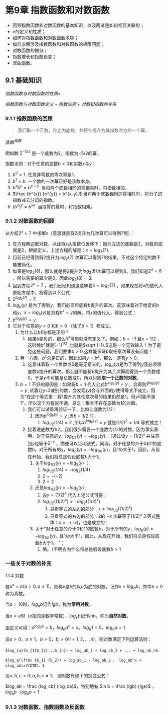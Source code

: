 # 第9章 指数函数和对数函数

- 回顾指数函数和对数函数的基本知识，以及两者是如何相互关联的；
- $e$的定义和性质；
- 如何对指数函数和对数函数求导；
- 如何求解涉及指数函数和对数函数的极限问题；
- 对数函数的微分；
- 指数增长和指数衰变；
- 双曲函数。

## 9.1 基础知识

$指数函数与对数函数的性质=$

$指数函数与对数函数定义+指数法则+对数和指数的关系$

### 9.1.1 指数函数的回顾

> 我们取一个正数，称之为底数，并将它提升为其指数次方的一个幂。

$底数^{指数}$

例如数 $2^{-5/2}$ 是一个底数为2，指数为$-5/2$的幂。

指数法则：对于任意的底数$b>0$和实数$x$与$y$：

1. $b^0=1.$ 任意非零数的零次幂是1。
2. $b^1 = b.$ 一个数的一次幂正好是该数本身。
3. $b^xb^y = b^{x+y}.$ 当将两个底数相同的幂相乘时，将指数相加。
4. $\frac {b^{x}} {b^{y}} = b^{x-y}.$  当将两个底数相同的幂相除时，将分子的指数减去分母的指数。
5. $(b^x)^y = b^{xy}.$ 当取幂的幂时，将指数相乘。

 ### 9.1.2 对数函数的回顾

从方程$2^x = 7$ 中求解$x$（意思就是将2提升为几次幂可以得到7呢）：

1. 在方程两边取对数，以此将$x$从指数位置移下：因为左边的底数是$2$，对数的底就是$2$，根据定义，上述方程的解是：$x = log_{2}(7).$ 
2. 目前已经得到将2提升为$log_{2}(7)$ 次幂可以得到$7$的结果。不过这个特定的数不能被简化。
3. 如果是$log_{2}(8)$，那么就是将2提升为$log_{2}(8)$次幂可以得到8，我们知道$2^3 = 8$ ，所以需要的幂次是$3$，因此$log_{2}(8) = 3$.
4. 回到方程$2^x = 7$ ，我们已经知道这意味着$x = log_{2}(7)$ ，如果现在将x的值代入原始方程中，将得到以下公式：
5. $2^{log_{2}(7)} = 7.$
6. $log_{b}(y)$ 是为了得到$y$，我们必须将底数$b$提升的幂次。这意味着对于给定的$b$和$y$，$x = log_{b}(y)$是方程$b^x = y$的解。将$x$的值代入，得到公式：
7. $b^{log_{b}(y)} = y.$  
8. 它对于任意的$y > 0$ 和$b > 0$ （除了$b = 1$）都成立。
	1. 为什么让$b$和$y$都是正的？
		1. 如果$b$是负的，那么$b^x$可能就没有定义了。例如：$b = -1$ 且$x = 1/2$ ，这时候$b^x$就是$(-1)^{1/2}$ ,也就是$\sqrt {-1}.$这是一个无效输入！为了避免这些问题，我们要求$b > 0.$这样能保证$b$取任意次幂没有问题！
	2. 另一方面，$b^x$总是正的，因此如果$y = b^x$，那么一定有$y > 0.$
		1. 这意味着取一个负数或0是毫无意义的，$log_{b}(y)$是为了得到$y$我必须将底数b提升的幂次，那么就不能将b提升为其几次幂而得到一个负数或0，于是$y$不可能是负数或0，所以只能**取一个正数的对数**。
	3. $b = 1$ 不好的原因是：如果将$b = 1$ 代入公式$b^{log_{b}(y)} = y$ ，会得到$1^{log_{1}(y)} = y$ ,试着让y=2或别的数，会发现$(y)$会与外面的$y$使得等式不成立，因为“在这个等式里：将1提升为其任意次幂的结果仍然是1，但$y$可能不是1”。所以这个方程说不通，总之：根本不存在底数为$1$的对数。
		1. 我们可以试着再验证一下，比如让底数为$1/2$：
			1. 因为$b^{log_{b}(y)} = y$ ,当$b=1/2$ 时，
				1. $log_{1/2}(1/4) = 2$ ,所以$b^{log_{b}(y)} = y$ 就是$(1/2)^2 = 1/4$ 等式成立！
		2. 接着说底数为$1/2$，我们很少需要一个底数为$1/2$的对数，因为事实表明，对于任意的$y$，$log_{1/2}(y) = - log_{2}(y)$ .（通过设$y = (1/2)^x$ 并注意到$y$也等于$2^{-x}$ ，你便可以证明该式。同理，对于任意的介于0和1的底数b，对于所有的y，$log_{b}(y) = - log_{1/b}(y)$，且$1/b$大于1，因此，从现在开始，我们将总是假设底数$b$大于$1$。 
			1. 关于$log_{1/2}(y) = - log_{2}(y)$ ：
				1. $log_{1/2}(1/4) = - log_{2}(1/4)$ 
				2. $2 = -(-2)$
				3. $2 = 2$
			2. 还是$log_{1/2}(y) = - log_{2}(y)$ :
				1. 设$y = (1/2)^x$,代入上述公式可得：
				2. $log_{1/2}((1/2)^x) = - log_{2}((1/2)^x)$ 
					1. 只看等式的左边的部分：$x = log_{1/2}((1/2)^x)$
					2. 只看等式的右边的部分：2的 $-x$ 次幂等于$(1/2)^x$
				3.等式整体：$x = -(-x)$，也是成立的！
			3. 关于“对于任意的介于0和1的底数b，对于所有的y，$log_{b}(y) = - log_{1/b}(y)$，且$1/b$大于1，因此，从现在开始，我们将总是假设底数$b$大于$1$。 ”：
				1. 略。（不明白为什么将总是假设底数$b > 1$

### 一些关于对数的补充
1.1.4 对数

若$a^x = b(a>0,a \neq 1)$，则称$x$是$b$的以$a$为底的对数，记作$x=log_{a}b$，其中$b>0$称为真数。

当$a=10$时，$log_{a}b$记作$lgb$，称为**常用对数**。

当$a=e$时（e指的是数学常数），$log_{e}b$记作$lnb$，称为**自然对数**。

由定义可得：$a^{log_{a}b} = b ，log_{a}a^x=x ， log_{a}1 = 0 ， log_{a}a=1$.

设$a>0，a\neq 1 ， b>0 ， b_{i} >0(i=1,2,...,n)$，则对数满足下列运算法则：

	$log_{a}(b_{1}b_{2}...b_{n}) = log_ab_1 + log_ab_2 + ... + log_ab_n$，
	
	$log_a(\frac {b_1} {b_2}) = log_ab_1 - log_ab_2 ， log_ab^x = xlog_ab(x为实数）。$

设$a,b,c>0; a,b,c \neq 1$， 则对数有如下的换底公式：

$log_ab = \frac {log_cb} {log_ca}$，特别地有 $ln b = \frac {lgb} {lge}$ ，$log_ab \cdot log_ba = 1$

### 9.1.3 对数函数、指数函数及反函数

